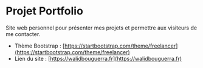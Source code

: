 # Projet Portfolio
Site web personnel pour présenter mes projets et permettre aux visiteurs de me contacter.  
- Thème Bootstrap : [https://startbootstrap.com/theme/freelancer](https://startbootstrap.com/theme/freelancer)  
- Lien du site : [https://walidbouguerra.fr](https://walidbouguerra.fr)
